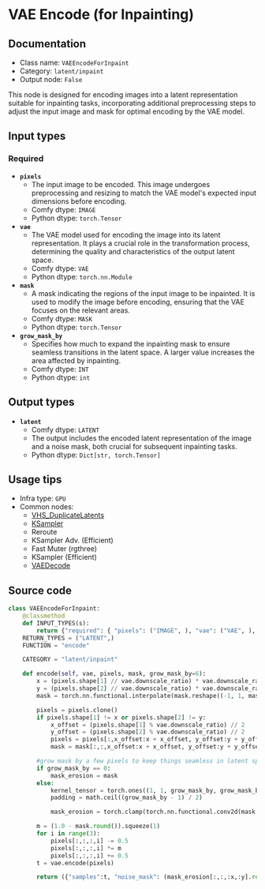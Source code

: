 # VAE Encode (for Inpainting)
## Documentation
- Class name: `VAEEncodeForInpaint`
- Category: `latent/inpaint`
- Output node: `False`

This node is designed for encoding images into a latent representation suitable for inpainting tasks, incorporating additional preprocessing steps to adjust the input image and mask for optimal encoding by the VAE model.
## Input types
### Required
- **`pixels`**
    - The input image to be encoded. This image undergoes preprocessing and resizing to match the VAE model's expected input dimensions before encoding.
    - Comfy dtype: `IMAGE`
    - Python dtype: `torch.Tensor`
- **`vae`**
    - The VAE model used for encoding the image into its latent representation. It plays a crucial role in the transformation process, determining the quality and characteristics of the output latent space.
    - Comfy dtype: `VAE`
    - Python dtype: `torch.nn.Module`
- **`mask`**
    - A mask indicating the regions of the input image to be inpainted. It is used to modify the image before encoding, ensuring that the VAE focuses on the relevant areas.
    - Comfy dtype: `MASK`
    - Python dtype: `torch.Tensor`
- **`grow_mask_by`**
    - Specifies how much to expand the inpainting mask to ensure seamless transitions in the latent space. A larger value increases the area affected by inpainting.
    - Comfy dtype: `INT`
    - Python dtype: `int`
## Output types
- **`latent`**
    - Comfy dtype: `LATENT`
    - The output includes the encoded latent representation of the image and a noise mask, both crucial for subsequent inpainting tasks.
    - Python dtype: `Dict[str, torch.Tensor]`
## Usage tips
- Infra type: `GPU`
- Common nodes:
    - [VHS_DuplicateLatents](../../ComfyUI-VideoHelperSuite/Nodes/VHS_DuplicateLatents.md)
    - [KSampler](../../Comfy/Nodes/KSampler.md)
    - Reroute
    - KSampler Adv. (Efficient)
    - Fast Muter (rgthree)
    - KSampler (Efficient)
    - [VAEDecode](../../Comfy/Nodes/VAEDecode.md)



## Source code
```python
class VAEEncodeForInpaint:
    @classmethod
    def INPUT_TYPES(s):
        return {"required": { "pixels": ("IMAGE", ), "vae": ("VAE", ), "mask": ("MASK", ), "grow_mask_by": ("INT", {"default": 6, "min": 0, "max": 64, "step": 1}),}}
    RETURN_TYPES = ("LATENT",)
    FUNCTION = "encode"

    CATEGORY = "latent/inpaint"

    def encode(self, vae, pixels, mask, grow_mask_by=6):
        x = (pixels.shape[1] // vae.downscale_ratio) * vae.downscale_ratio
        y = (pixels.shape[2] // vae.downscale_ratio) * vae.downscale_ratio
        mask = torch.nn.functional.interpolate(mask.reshape((-1, 1, mask.shape[-2], mask.shape[-1])), size=(pixels.shape[1], pixels.shape[2]), mode="bilinear")

        pixels = pixels.clone()
        if pixels.shape[1] != x or pixels.shape[2] != y:
            x_offset = (pixels.shape[1] % vae.downscale_ratio) // 2
            y_offset = (pixels.shape[2] % vae.downscale_ratio) // 2
            pixels = pixels[:,x_offset:x + x_offset, y_offset:y + y_offset,:]
            mask = mask[:,:,x_offset:x + x_offset, y_offset:y + y_offset]

        #grow mask by a few pixels to keep things seamless in latent space
        if grow_mask_by == 0:
            mask_erosion = mask
        else:
            kernel_tensor = torch.ones((1, 1, grow_mask_by, grow_mask_by))
            padding = math.ceil((grow_mask_by - 1) / 2)

            mask_erosion = torch.clamp(torch.nn.functional.conv2d(mask.round(), kernel_tensor, padding=padding), 0, 1)

        m = (1.0 - mask.round()).squeeze(1)
        for i in range(3):
            pixels[:,:,:,i] -= 0.5
            pixels[:,:,:,i] *= m
            pixels[:,:,:,i] += 0.5
        t = vae.encode(pixels)

        return ({"samples":t, "noise_mask": (mask_erosion[:,:,:x,:y].round())}, )

```
